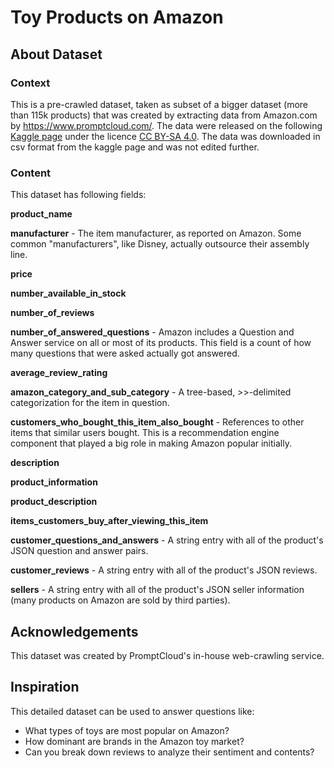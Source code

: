 # Toy Products on Amazon

## About Dataset

### Context
This is a pre-crawled dataset, taken as subset of a bigger dataset (more than 115k products) that was created by extracting data from Amazon.com by https://www.promptcloud.com/. The data were released on the following [Kaggle page](https://www.kaggle.com/datasets/PromptCloudHQ/toy-products-on-amazon) under the licence [CC BY-SA 4.0](https://creativecommons.org/licenses/by-sa/4.0/). The data was downloaded in csv format from the kaggle page and was not edited further.

### Content
This dataset has following fields:

**product_name**

**manufacturer** - The item manufacturer, as reported on Amazon. Some common "manufacturers", like Disney, actually outsource their assembly line.

**price**

**number_available_in_stock**

**number_of_reviews**

**number_of_answered_questions** - Amazon includes a Question and Answer service on all or most of its products. This field is a count of how many questions that were asked actually got answered.

**average_review_rating**

**amazon_category_and_sub_category** - A tree-based, >>-delimited categorization for the item in question.

**customers_who_bought_this_item_also_bought** - References to other items that similar users bought. This is a recommendation engine component that played a big role in making Amazon popular initially.

**description**

**product_information**

**product_description**

**items_customers_buy_after_viewing_this_item**

**customer_questions_and_answers** - A string entry with all of the product's JSON question and answer pairs.

**customer_reviews** - A string entry with all of the product's JSON reviews.

**sellers** - A string entry with all of the product's JSON seller information (many products on Amazon are sold by third parties).


## Acknowledgements
This dataset was created by PromptCloud's in-house web-crawling service.

## Inspiration
This detailed dataset can be used to answer questions like:

- What types of toys are most popular on Amazon?
- How dominant are brands in the Amazon toy market?
- Can you break down reviews to analyze their sentiment and contents?
